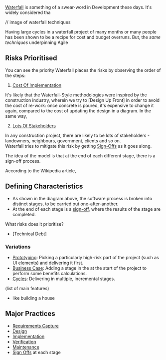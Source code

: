 
[Waterfall]() is something of a swear-word in Development these days.  It's widely considered tha

// image of waterfall techniques

Having large cycles in a waterfall project of many months or many people has been shown to be a recipe for cost and budget overruns.  But, the _same techniques_ underpinning Agile 

## Risks Prioritised

You can see the priority Waterfall places the risks by observing the order of the steps:

1.  [Cost Of Implementation](Production-Risk)

It's likely that the Waterfall-Style methodologies were inspired by the construction industry, wherein we try to [Design Up Front] in order to avoid the cost of re-work:  once concrete is poured, it's expensive to change it again, compared to the cost of updating the design in a diagram.  In the same way, 

2.  [Lots Of Stakeholders](Too-Many-Cooks)

In any construction project, there are likely to be lots of stakeholders - landowners, neighbours, government, clients and so on.   
Waterfall tries to mitigate this risk by getting [Sign-Offs](Sign-Off) as it goes along.




The idea of the model is that at the end of each different stage, there is a sign-off process.  

According to the Wikipedia article, 


## Defining Characteristics

- As shown in the diagram above, the software process is broken into distinct stages, to be carried out one-after-another.
- At the end of each stage is a [sign-off](Sign-Off), where the results of the stage are completed. 

What risks does it prioritise?

- [Technical Debt] 


### Variations

- [Prototyping](Spike-Solution):  Picking a particularly high-risk part of the project (such as UI elements) and delivering it first.  
- [Business Case](Cost-Benefit-Analysis): Adding a stage in the at the start of the project to perform some benefits calculations.
- [Cycles](Prioritisation): Delivering in multiple, incremental stages.

(list of main features)
- like building a house

## Major Practices

- [Requirements Capture](Requirements-Capture)
- [Design](Big-Design-Up-Front)
- [Implementation](Development)
- [Verification](Testing)
- [Maintenance](Support)
- [Sign Offs](Sign-Off) at each stage

